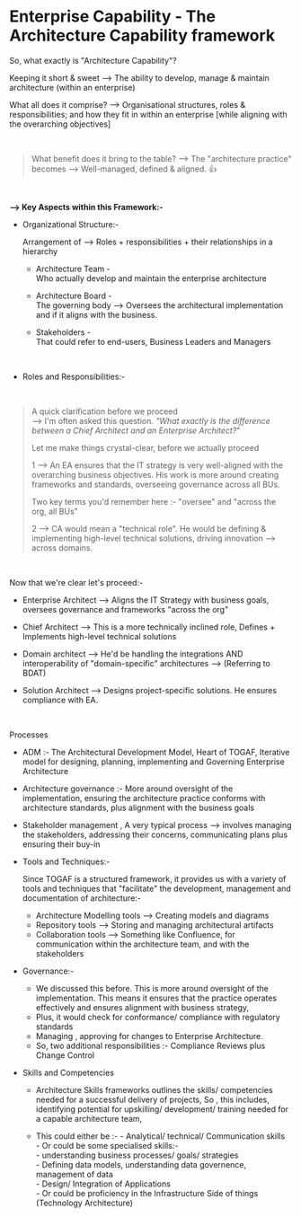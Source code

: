 # Enterprise Capability - The Architecture Capability framework

 So, what exactly is "Architecture Capability"?

 Keeping it short & sweet --> The ability to develop, manage & maintain architecture (within an enterprise)

 What all does it comprise? -->  Organisational structures, roles & responsibilities; and how they fit in within an enterprise
 [while aligning with the overarching objectives]

</br>

> What benefit does it bring to the table? --> The "architecture practice" becomes  --> Well-managed, defined & aligned. 👍

</br>

**--> Key Aspects within this Framework:-**

- Organizational Structure:-

  Arrangement of --> Roles + responsibilities + their relationships in a hierarchy

   - Architecture Team -         
     Who actually develop and maintain the enterprise architecture
     
   - Architecture Board -            
     The governing body -->  Oversees the architectural implementation and if it aligns with the business.
     
   - Stakeholders -         
     That could refer to end-users, Business Leaders and Managers

</br>

- Roles and Responsibilities:-

</br>

> A quick clarification before we proceed     
> --> I'm often asked this question. _"What exactly is the difference between a Chief Architect and an Enterprise Architect?_"
>
> Let me make things crystal-clear, before we actually proceed
>
> 1 --> An EA ensures that the IT strategy is very well-aligned with the overarching business objectives. His work is more around creating frameworks and standards, overseeing governance across all BUs.
>
>  Two key terms you'd remember here :- "oversee" and "across the org, all BUs"
>
> 2 --> CA would mean a "technical role". He would be defining & implementing high-level technical solutions, driving innovation --> across domains. 

</br>

Now that we're clear let's proceed:-

   - Enterprise Architect --> Aligns the IT Strategy with business goals, oversees governance and frameworks "across the org"
     
   - Chief Architect --> This is a more technically inclined role, Defines + Implements high-level technical solutions
     
   - Domain architect --> He'd be handling the integrations AND interoperability of "domain-specific" architectures --> (Referring to BDAT)

   - Solution Architect --> Designs project-specific solutions. He ensures compliance with EA.

</br>

Processes

  - ADM :- The Architectural Development Model, Heart of TOGAF, Iterative model for designing, planning, implementing and Governing Enterprise Architecture
  - Architecture governance :- More around oversight of the implementation, ensuring the architecture practice conforms with architecture standards,  plus alignment with the business goals 
  - Stakeholder management , A very typical process --> involves managing the stakeholders, addressing their concerns, communicating plans plus ensuring their buy-in

- Tools and Techniques:-

  Since TOGAF is a structured framework, it provides us with a variety of tools and techniques that "facilitate" the development, management and documentation of architecture:-
     - Architecture Modelling tools --> Creating models and diagrams
     - Repository tools --> Storing and managing architectural artifacts
     - Collaboration tools --> Something like Confluence, for communication within the architecture team, and with the stakeholders

       
- Governance:-
    - We discussed this before. This is more around oversight of the implementation. This means it ensures that the practice operates effectively and ensures alignment with business strategy,
    - Plus, it would check for conformance/ compliance with regulatory standards
    - Managing , approving for changes to Enterprise Architecture.
    - So, two additional responsibilities :- Compliance Reviews plus Change Control
  
- Skills and Competencies

  - Architecture Skills frameworks outlines the skills/ competencies needed for a successful delivery of projects, So , this includes, identifying potential for upskilling/ development/ training  needed for a capable architecture team,    

  - This could either be :-
        - Analytical/ technical/ Communication skills               
        - Or could be some specialised skills:-            
              - understanding business processes/ goals/ strategies            
              - Defining data models, understanding data governence, management of data         
              - Design/ Integration of Applications            
              - Or could be proficiency in the Infrastructure Side of things (Technology Architecture)         
   
